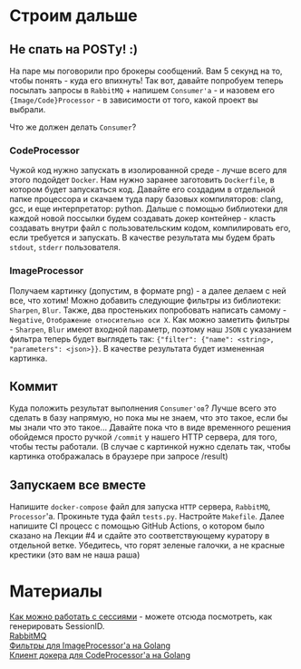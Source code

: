 # Строим дальше

## Не спать на POSTу! :)

На паре мы поговорили про брокеры сообщений. Вам 5 секунд на то, чтобы понять - куда его впихнуть!
Так вот, давайте попробуем теперь посылать запросы в `RabbitMQ` + напишем `Consumer'a` - и назовем его `{Image/Code}Processor` -
в зависимости от того, какой проект вы выбрали.

Что же должен делать `Consumer`?

### CodeProcessor

Чужой код нужно запускать в изолированной среде - лучше всего для этого подойдет `Docker`. Нам нужно заранее заготовить `Dockerfile`, в котором будет запускаться код. Давайте его создадим в отдельной папке процессора и скачаем туда пару базовых компиляторов: clang, gcc, и еще интерпретатор: python. Дальше с помощью библиотеки для каждой новой поссылки будем создавать докер контейнер - класть создавать внутри файл с пользовательским кодом, компилировать его, если требуется и запускать. В качестве результата мы будем брать `stdout`, `stderr` пользователя.

### ImageProcessor

Получаем картинку (допустим, в формате png) - а далее делаем с ней все, что хотим! Можно добавить следующие фильтры из библиотеки: `Sharpen`, `Blur`. Также, два простеньких попробовать написать самому - `Negative`, `Отображение относительно оси X`. Как можно заметить фильтры - `Sharpen`, `Blur` имеют входной параметр, поэтому наш `JSON` с указанием фильтра теперь будет выглядеть так: `{"filter": {"name": <string>, "parameters": <json>}}`. В качестве результата будет измененная картинка.

## Коммит

Куда положить результат выполнения `Consumer'ов`? Лучше всего это сделать в базу напрямую, но пока мы не знаем, что это такое, если бы мы знали что это такое... Давайте пока что в виде временного решения обойдемся просто ручкой `/commit` у нашего HTTP сервера, для того, чтобы тесты работали. (В случае с картинкой нужно сделать так, чтобы картинка отображалась в браузере при запросе /result)

## Запускаем все вместе

Напишите `docker-compose` файл для запуска `HTTP` сервера, `RabbitMQ`, `Processor`'a.
Прокиньте туда файл `tests.py`. Настройте `Makefile`. Далее напишите CI процесс с помощью GitHub Actions, о котором было сказано на Лекции #4 и сдайте это соответствующему куратору в отдельной ветке. Убедитесь, что горят зеленые галочки, а не красные крестики (это вам не наша раша)

# Материалы

[Как можно работать с сессиями](https://astaxie.gitbooks.io/build-web-application-with-golang/content/en/06.2.html) - можете отсюда посмотреть, как генерировать SessionID.  
[RabbitMQ](https://www.rabbitmq.com/tutorials)  
[Фильтры для ImageProcessor'a на Golang](github.com/disintegration/imaging)  
[Клиент докера для CodeProcessor'a на Golang](https://github.com/moby/moby)  
  
